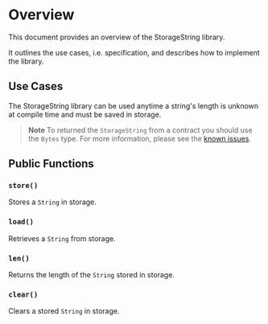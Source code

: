 # Overview

This document provides an overview of the StorageString library.

It outlines the use cases, i.e. specification, and describes how to implement the library.

## Use Cases

The StorageString library can be used anytime a string's length is unknown at compile time and must be saved in storage. 

> **Note** To returned the `StorageString` from a contract you should use the `Bytes` type. For more information, please see the [known issues](./README.md#known-issues).

## Public Functions

### `store()`

Stores a `String` in storage. 

### `load()`

Retrieves a `String` from storage. 

### `len()`

Returns the length of the `String` stored in storage.

### `clear()`

Clears a stored `String` in storage.